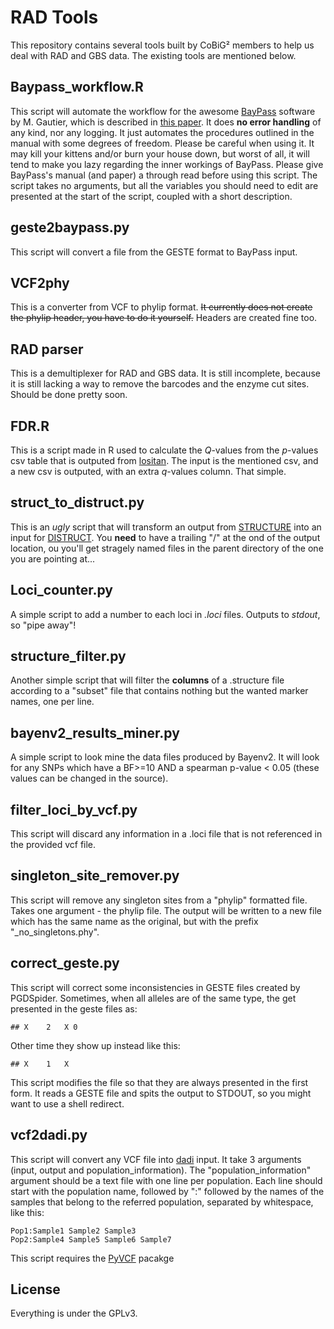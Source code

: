 # RAD Tools

This repository contains several tools built by CoBiG² members to help us deal with RAD and GBS data.
The existing tools are mentioned below.

## Baypass_workflow.R

This script will automate the workflow for
the awesome [BayPass](http://www1.montpellier.inra.fr/CBGP/software/baypass/)
software by M. Gautier, which is described in
[this paper](http://www.genetics.org/content/early/2015/10/20/genetics.115.181453).
It does **no error handling** of any kind, nor any logging. It just automates
the procedures outlined in the manual with some degrees of freedom.
Please be careful when using it. It may kill your kittens and/or burn your
house down, but worst of all, it will tend to make you lazy regarding the inner
workings of BayPass. Please give BayPass's manual (and paper) a through read
before using this script.
The script takes no arguments, but all the variables you should need to edit
are presented at the start of the script, coupled with a short description.

## geste2baypass.py

This script will convert a file from the GESTE format to BayPass input.

## VCF2phy

This is a converter from VCF to phylip format. ~~It currently does not create the phylip header, you have to do it yourself.~~ Headers are created fine too.


## RAD parser

This is a demultiplexer for RAD and GBS data. It is still incomplete, because it is still lacking a way to remove the barcodes and the enzyme cut sites. Should be done pretty soon.


## FDR.R

This is a script made in R used to calculate the *Q*-values from the *p*-values csv table that is outputed from [lositan](http://popgen.net/soft/lositan/).
The input is the mentioned csv, and a new csv is outputed, with an extra *q*-values column.
That simple.


## struct_to_distruct.py

This is an *ugly* script that will transform an output from [STRUCTURE](http://pritchardlab.stanford.edu/structure.html) into an input for [DISTRUCT](http://web.stanford.edu/group/rosenberglab/distruct.html).
You **need** to have a trailing "/" at the ond of the output location, ou you'll get stragely named files in the parent directory of the one you are pointing at...


## Loci_counter.py

A simple script to add a number to each loci in *.loci* files. Outputs to *stdout*, so "pipe away"!


## structure_filter.py

Another simple script that will filter the **columns** of a .structure file according to a "subset" file that contains nothing but the wanted marker names, one per line.

## bayenv2_results_miner.py

A simple script to look mine the data files produced by Bayenv2. It will look for any SNPs which have a BF>=10 AND a spearman p-value < 0.05 (these values can be changed in the source).

## filter_loci_by_vcf.py

This script will discard any information in a .loci file that is not referenced in the provided vcf file.

## singleton_site_remover.py

This script will remove any singleton sites from a "phylip" formatted file.
Takes one argument - the phylip file. The output will be written to a new file
which has the same name as the original, but with the prefix
"\_no_singletons.phy".


## correct_geste.py

This script will correct some inconsistencies in GESTE files created by PGDSpider.
Sometimes, when all alleles are of the same type, the get presented in the geste files as:

```
## X    2   X 0
```

Other time they show up instead like this:

```
## X    1   X
```

This script modifies the file so that they are always presented in the first form.
It reads a GESTE file and spits the output to STDOUT, so you might want to use a shell redirect.

## vcf2dadi.py

This script will convert any VCF file into [dadi](https://bitbucket.org/gutenkunstlab/dadi) input.
It take 3 arguments (input, output and population_information).
The "population_information" argument should be a text file with one line per population.
Each line should start with the population name, followed by ":" followed by the names of the samples that belong to the referred population, separated by whitespace, like this:

    Pop1:Sample1 Sample2 Sample3
    Pop2:Sample4 Sample5 Sample6 Sample7

This script requires the [PyVCF](https://github.com/jamescasbon/PyVCF) pacakge

## License

Everything is under the GPLv3.
